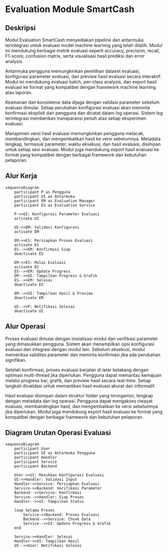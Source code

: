 # Evaluation Module SmartCash

## Deskripsi

Modul Evaluation SmartCash menyediakan pipeline dan antarmuka terintegrasi untuk evaluasi model machine learning yang telah dilatih. Modul ini mendukung berbagai metrik evaluasi seperti accuracy, precision, recall, F1-score, confusion matrix, serta visualisasi hasil prediksi dan error analysis.

Antarmuka pengguna memungkinkan pemilihan dataset evaluasi, konfigurasi parameter evaluasi, dan preview hasil evaluasi secara interaktif. Modul ini mendukung evaluasi batch, per-class analysis, dan export hasil evaluasi ke format yang kompatibel dengan framework machine learning atau laporan.

Keamanan dan konsistensi data dijaga dengan validasi parameter sebelum evaluasi dimulai. Setiap perubahan konfigurasi evaluasi akan meminta konfirmasi eksplisit dari pengguna dan dicatat dalam log operasi. Sistem log terintegrasi memberikan transparansi penuh atas setiap eksperimen evaluasi.

Manajemen versi hasil evaluasi memungkinkan pengguna melacak, membandingkan, dan mengembalikan hasil ke versi sebelumnya. Metadata lengkap, termasuk parameter, waktu eksekusi, dan hasil evaluasi, disimpan untuk setiap sesi evaluasi. Modul juga mendukung export hasil evaluasi ke format yang kompatibel dengan berbagai framework dan kebutuhan pelaporan.

## Alur Kerja

```mermaid
sequenceDiagram
    participant P as Pengguna
    participant UI as Antarmuka
    participant EM as Evaluation Manager
    participant ES as Evaluation Service

    P->>UI: Konfigurasi Parameter Evaluasi
    activate UI

    UI->>EM: Validasi Konfigurasi
    activate EM

    EM->>ES: Persiapkan Proses Evaluasi
    activate ES
    ES-->>EM: Konfirmasi Siap
    deactivate ES

    EM->>ES: Mulai Evaluasi
    activate ES
    ES-->>EM: Update Progress
    EM-->>UI: Tampilkan Progress & Grafik
    ES-->>EM: Selesai
    deactivate ES

    EM-->>UI: Tampilkan Hasil & Preview
    deactivate EM

    UI-->>P: Notifikasi Selesai
    deactivate UI
```

## Alur Operasi

Proses evaluasi dimulai dengan inisialisasi modul dan verifikasi parameter yang dimasukkan pengguna. Sistem akan menampilkan opsi konfigurasi evaluasi dan integrasi dengan modul lain. Sebelum eksekusi, modul memeriksa validitas parameter dan meminta konfirmasi jika ada perubahan signifikan.

Setelah konfirmasi, proses evaluasi berjalan di latar belakang dengan optimasi multi-thread jika diperlukan. Pengguna dapat memantau kemajuan melalui progress bar, grafik, dan preview hasil secara real-time. Setiap langkah divalidasi untuk memastikan hasil evaluasi akurat dan informatif.

Hasil evaluasi disimpan dalam struktur folder yang terorganisir, lengkap dengan metadata dan log operasi. Pengguna dapat mengakses riwayat evaluasi, membandingkan hasil, dan mengembalikan ke versi sebelumnya jika diperlukan. Modul juga mendukung export hasil evaluasi ke format yang kompatibel dengan berbagai framework dan kebutuhan pelaporan.

## Diagram Urutan Operasi Evaluasi

```mermaid
sequenceDiagram
    participant User
    participant UI as Antarmuka Pengguna
    participant Handler
    participant Service
    participant Backend

    User->>UI: Masukkan Konfigurasi Evaluasi
    UI->>Handler: Validasi Input
    Handler->>Service: Persiapkan Evaluasi
    Service->>Backend: Verifikasi Parameter
    Backend-->>Service: Konfirmasi
    Service-->>Handler: Siap Proses
    Handler-->>UI: Tampilkan Status

    loop Selama Proses
        Service->>Backend: Proses Evaluasi
        Backend-->>Service: Chunk Data
        Service-->>UI: Update Progress & Grafik
    end

    Service->>Handler: Selesai
    Handler->>UI: Tampilkan Hasil
    UI-->>User: Notifikasi Selesai
```
